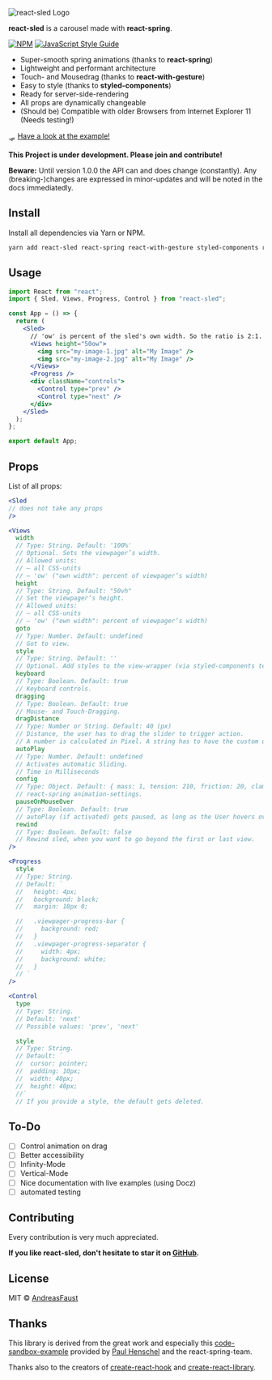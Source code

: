 ![react-sled Logo](https://raw.github.com/andreasfaust/react-sled/master/react-sled-logo.jpg)

**react-sled** is a carousel made with **react-spring**.

[![NPM](https://img.shields.io/npm/v/react-sled.svg)](https://www.npmjs.com/package/react-sled) [![JavaScript Style Guide](https://img.shields.io/badge/code_style-standard-brightgreen.svg)](https://standardjs.com)

- Super-smooth spring animations (thanks to **react-spring**)
- Lightweight and performant architecture
- Touch- and Mousedrag (thanks to **react-with-gesture**)
- Easy to style (thanks to **styled-components**)
- Ready for server-side-rendering
- All props are dynamically changeable
- (Should be) Compatible with older Browsers from Internet Explorer 11 (Needs testing!)

🛷 [Have a look at the example!](https://andreasfaust.github.io/react-sled/)

**This Project is under development. Please join and contribute!**

**Beware:** Until version 1.0.0 the API can and does change (constantly). Any (breaking-)changes are expressed in minor-updates and will be noted in the docs immediatedly.

## Install

Install all dependencies via Yarn or NPM.

```bash
yarn add react-sled react-spring react-with-gesture styled-components react react-dom
```

## Usage

```jsx
import React from "react";
import { Sled, Views, Progress, Control } from "react-sled";

const App = () => {
  return (
    <Sled>
      // 'ow' is percent of the sled's own width. So the ratio is 2:1.
      <Views height="50ow">
        <img src="my-image-1.jpg" alt="My Image" />
        <img src="my-image-2.jpg" alt="My Image" />
      </Views>
      <Progress />
      <div className="controls">
        <Control type="prev" />
        <Control type="next" />
      </div>
    </Sled>
  );
};

export default App;
```

## Props

List of all props:

```jsx
<Sled
// does not take any props
/>
```

```jsx
<Views
  width
  // Type: String. Default: '100%'
  // Optional. Sets the viewpager’s width.
  // Allowed units:
  // – all CSS-units
  // – 'ow' ("own width": percent of viewpager’s width)
  height
  // Type: String. Default: "50vh"
  // Set the viewpager’s height.
  // Allowed units:
  // – all CSS-units
  // – 'ow' ("own width": percent of viewpager’s width)
  goto
  // Type: Number. Default: undefined
  // Got to view.
  style
  // Type: String. Default: ''
  // Optional. Add styles to the view-wrapper (via styled-components template-string).
  keyboard
  // Type: Boolean. Default: true
  // Keyboard controls.
  dragging
  // Type: Boolean. Default: true
  // Mouse- and Touch-Dragging.
  dragDistance
  // Type: Number or String. Default: 40 (px)
  // Distance, the user has to drag the slider to trigger action.
  // A number is calculated in Pixel. A string has to have the custom unit 'ow' (own width of the sled).
  autoPlay
  // Type: Number. Default: undefined
  // Activates automatic Sliding.
  // Time in Milliseconds
  config
  // Type: Object. Default: { mass: 1, tension: 210, friction: 20, clamp: true }
  // react-spring animation-settings.
  pauseOnMouseOver
  // Type: Boolean. Default: true
  // autoPlay (if activated) gets paused, as long as the User hovers over the sled.
  rewind
  // Type: Boolean. Default: false
  // Rewind sled, when you want to go beyond the first or last view.
/>
```

```jsx
<Progress
  style
  // Type: String.
  // Default: `
  //   height: 4px;
  //   background: black;
  //   margin: 10px 0;

  //   .viewpager-progress-bar {
  //     background: red;
  //   }
  //   .viewpager-progress-separator {
  //     width: 4px;
  //     background: white;
  //   }
  // `
/>
```

```jsx
<Control
  type
  // Type: String.
  // Default: 'next'
  // Possible values: 'prev', 'next'

  style
  // Type: String.
  // Default: `
  //  cursor: pointer;
  //  padding: 10px;
  //  width: 40px;
  //  height: 40px;
  //`
  // If you provide a style, the default gets deleted.
```

## To-Do

- [ ] Control animation on drag
- [ ] Better accessibility
- [ ] Infinity-Mode
- [ ] Vertical-Mode
- [ ] Nice documentation with live examples (using Docz)
- [ ] automated testing

## Contributing

Every contribution is very much appreciated.

**If you like react-sled, don't hesitate to star it on [GitHub](https://github.com/AndreasFaust/react-sled).**

## License

MIT © [AndreasFaust](https://github.com/AndreasFaust)

## Thanks

This library is derived from the great work and especially this [code-sandbox-example](https://codesandbox.io/embed/n9vo1my91p) provided by [Paul Henschel](https://github.com/drcmda) and the react-spring-team.

Thanks also to the creators of [create-react-hook](https://github.com/hermanya/create-react-hook) and [create-react-library](https://github.com/transitive-bullshit/create-react-library).
